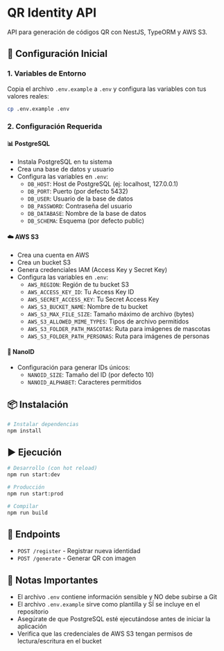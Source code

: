 # QR Identity API

API para generación de códigos QR con NestJS, TypeORM y AWS S3.

## 🚀 Configuración Inicial

### 1. Variables de Entorno

Copia el archivo `.env.example` a `.env` y configura las variables con tus valores reales:

```bash
cp .env.example .env
```

### 2. Configuración Requerida

#### 📊 PostgreSQL
- Instala PostgreSQL en tu sistema
- Crea una base de datos y usuario
- Configura las variables en `.env`:
  - `DB_HOST`: Host de PostgreSQL (ej: localhost, 127.0.0.1)
  - `DB_PORT`: Puerto (por defecto 5432)
  - `DB_USER`: Usuario de la base de datos
  - `DB_PASSWORD`: Contraseña del usuario
  - `DB_DATABASE`: Nombre de la base de datos
  - `DB_SCHEMA`: Esquema (por defecto public)

#### ☁️ AWS S3
- Crea una cuenta en AWS
- Crea un bucket S3
- Genera credenciales IAM (Access Key y Secret Key)
- Configura las variables en `.env`:
  - `AWS_REGION`: Región de tu bucket S3
  - `AWS_ACCESS_KEY_ID`: Tu Access Key ID
  - `AWS_SECRET_ACCESS_KEY`: Tu Secret Access Key
  - `AWS_S3_BUCKET_NAME`: Nombre de tu bucket
  - `AWS_S3_MAX_FILE_SIZE`: Tamaño máximo de archivo (bytes)
  - `AWS_S3_ALLOWED_MIME_TYPES`: Tipos de archivo permitidos
  - `AWS_S3_FOLDER_PATH_MASCOTAS`: Ruta para imágenes de mascotas
  - `AWS_S3_FOLDER_PATH_PERSONAS`: Ruta para imágenes de personas

#### 🔐 NanoID
- Configuración para generar IDs únicos:
  - `NANOID_SIZE`: Tamaño del ID (por defecto 10)
  - `NANOID_ALPHABET`: Caracteres permitidos

## 📦 Instalación

```bash
# Instalar dependencias
npm install
```

## ▶️ Ejecución

```bash
# Desarrollo (con hot reload)
npm run start:dev

# Producción
npm run start:prod

# Compilar
npm run build
```

## 🔗 Endpoints

- `POST /register` - Registrar nueva identidad
- `POST /generate` - Generar QR con imagen

## 📝 Notas Importantes

- El archivo `.env` contiene información sensible y NO debe subirse a Git
- El archivo `.env.example` sirve como plantilla y SÍ se incluye en el repositorio
- Asegúrate de que PostgreSQL esté ejecutándose antes de iniciar la aplicación
- Verifica que las credenciales de AWS S3 tengan permisos de lectura/escritura en el bucket
